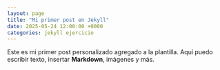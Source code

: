 ```yaml
---
layout: page
title: "Mi primer post en Jekyll"
date: 2025-05-24 12:00:00 +0000
categories: jekyll ejercicio
---
```

Este es mi primer post personalizado agregado a la plantilla.
Aquí puedo escribir texto, insertar **Markdown**, imágenes y más.